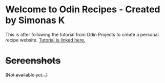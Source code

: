 # Welcome to Odin Recipes - Created by Simonas K

This is after following the tutorial from Odin Projects to create a personal recipe website.
[Tutorial is linked here.](https://www.theodinproject.com/lessons/foundations-recipes)


# ~~Screenshots~~

~~(Not available yet...)~~